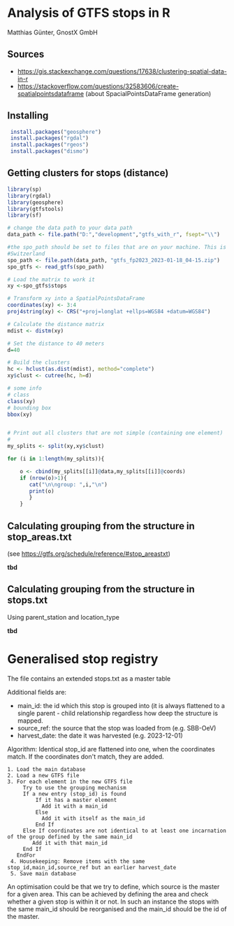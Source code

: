 # Analysis of GTFS stops in R
Matthias Günter, GnostX GmbH


## Sources
* https://gis.stackexchange.com/questions/17638/clustering-spatial-data-in-r
* https://stackoverflow.com/questions/32583606/create-spatialpointsdataframe (about SpacialPointsDataFrame generation)

## Installing

```R
 install.packages("geosphere")
 install.packages("rgdal")
 install.packages("rgeos")
 install.packages("dismo")
```
 
 ## Getting clusters for stops (distance)
  
```R
library(sp)
library(rgdal)
library(geosphere)
library(gtfstools)
library(sf)

# change the data path to your data path
data_path <- file.path("D:","development","gtfs_with_r", fsept="\\") 

#the spo_path should be set to files that are on your machine. This is a snapshot from mine (exactly one should be uncommented here
#Switzerland
spo_path <- file.path(data_path, "gtfs_fp2023_2023-01-18_04-15.zip")
spo_gtfs <- read_gtfs(spo_path)

# Load the matrix to work it
xy <-spo_gtfs$stops

# Transform xy into a SpatialPointsDataFrame
coordinates(xy) <- 3:4
proj4string(xy) <- CRS("+proj=longlat +ellps=WGS84 +datum=WGS84")

# Calculate the distance matrix
mdist <- distm(xy)

# Set the distance to 40 meters
d=40

# Build the clusters
hc <- hclust(as.dist(mdist), method="complete")
xy$clust <- cutree(hc, h=d)

# some info
# class
class(xy)
# bounding box
bbox(xy)


# Print out all clusters that are not simple (containing one element)
#
my_splits <- split(xy,xy$clust)

for (i in 1:length(my_splits)){

    o <- cbind(my_splits[[i]]@data,my_splits[[i]]@coords)
    if (nrow(o)>1){
       cat("\n\ngroup: ",i,"\n")    
       print(o)
       }
    }
```

## Calculating grouping from the structure in stop_areas.txt
(see https://gtfs.org/schedule/reference/#stop_areastxt)

**tbd**

## Calculating grouping from the structure in stops.txt
Using parent_station and location_type

**tbd**

# Generalised stop registry
The file contains an extended stops.txt as a master table 

Additional fields are:
- main_id: the id which this stop is grouped into (it is always flattened to a single parent - child relationship regardless how deep the structure is mapped. 
- source_ref: the source that the stop was loaded from (e.g. SBB-OeV)
- harvest_date: the date it was harvested (e.g. 2023-12-01)

Algorithm:
Identical stop_id are flattened into one, when the coordinates match. If the coordinates don't match, they are added.

```
1. Load the main database
2. Load a new GTFS file
3. For each element in the new GTFS file
     Try to use the grouping mechanism
     If a new entry (stop_id) is found
         If it has a master element
           Add it with a main_id
         Else
           Add it with itself as the main_id
         End If
     Else If coordinates are not identical to at least one incarnation of the group defined by the same main_id
        Add it with that main_id
     End If   
   EndFor
 4. Housekeeping: Remove items with the same stop_id,main_id,source_ref but an earlier harvest_date
 5. Save main database 
```

An optimisation could be that we try to define, which source is the master for a given area. This can be achieved by defining the area and check whether a given stop is within it or not. In such an instance the stops with the same main_id should be reorganised and the main_id should be the id of the master.


